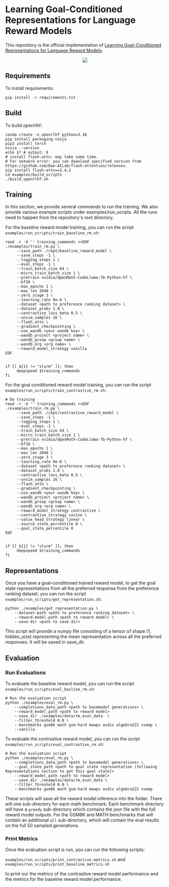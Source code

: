 # Learning Goal-Conditioned Representations for Language Reward Models

This repository is the official implementation of [Learning Goal-Conditioned Representations for Language Reward Models](https://arxiv.org/abs/2030.12345). 

<div align="center">
	<img src="https://github.com/vaskarnathscale/goal-conditioned-rm/assets/97542499/ee4046ce-ecb2-4265-8fcf-b55dda89df46">
</div>


## Requirements

To install requirements:

```setup
pip install -r requirements.txt
```

## Build

To build openrlhf:

```build
conda create -n openrlhf python=3.10
pip install packaging ninja
pip3 install torch
ninja --version
echo $? # output: 0
# install flash-attn: may take some time.
# For network error: you can download specified version from https://github.com/Dao-AILab/flash-attention/releases.
pip install flash-attn==2.4.2
cd examples/build_scripts
./build_openrlhf.sh
```

## Training

In this section, we provide several commands to run the training. We also provide various example scripts under examples/run_scripts. All the runs need to happen from the repository's root directory.

For the baseline reward model training, you can run the script `examples/run_scripts/train_baseline_rm.sh`:

```
read -r -d '' training_commands <<EOF
./examples/train_rm.py \
     --save_path ./ckpt/baseline_reward_model \
     --save_steps -1 \
     --logging_steps 1 \
     --eval_steps -1 \
     --train_batch_size 64 \
     --micro_train_batch_size 1 \
     --pretrain nvidia/OpenMath-CodeLlama-7b-Python-hf \
     --bf16 \
     --max_epochs 1 \
     --max_len 2048 \
     --zero_stage 3 \
     --learning_rate 9e-6 \
     --dataset <path to preference ranking dataset> \
     --dataset_probs 1.0 \
     --contrastive_loss_beta 0.5 \
     --unsim_samples 16 \
     --flash_attn \
     --gradient_checkpointing \
     --use_wandb <your wandb key> \
     --wandb_project <project name> \
     --wandb_group <group name> \
     --wandb_org <org name> \
     --reward_model_strategy vanilla 
EOF


if [[ ${1} != "slurm" ]]; then
     deepspeed $training_commands
fi
```

For the goal conditioned reward model training, you can run the script `examples/run_scripts/train_contrastive_rm.sh`:

```
# Do training
read -r -d '' training_commands <<EOF
./examples/train_rm.py \
     --save_path ./ckpt/contrastive_reward_model \
     --save_steps -1 \
     --logging_steps 1 \
     --eval_steps -1 \
     --train_batch_size 64 \
     --micro_train_batch_size 1 \
     --pretrain nvidia/OpenMath-CodeLlama-7b-Python-hf \
     --bf16 \
     --max_epochs 1 \
     --max_len 2048 \
     --zero_stage 3 \
     --learning_rate 9e-6 \
     --dataset <path to preference ranking dataset> \
     --dataset_probs 1.0 \
     --contrastive_loss_beta 0.5 \
     --unsim_samples 16 \
     --flash_attn \
     --gradient_checkpointing \
     --use_wandb <your wandb key> \
     --wandb_project <project name> \
     --wandb_group <group name> \
     --wandb_org <org name> \
     --reward_model_strategy contrastive \
     --contrastive_strategy cosine \
     --value_head_strategy linear \
     --source_state_percentile 0 \
     --goal_state_percentile 0
EOF


if [[ ${1} != "slurm" ]]; then
     deepspeed $training_commands
fi
```

## Representations

Once you have a goal-conditioned trained reward model, to get the goal state representations from all the preferred response from the preference ranking dataset, you can run the script `examples/run_scripts/get_representation.sh`:

```
python ./examples/get_representation.py \
    --dataset-path <path to preference ranking dataset> \
    --reward-model-path <path to reward model> \
    --save-dir <path to save dir>
```

This script will provide a numpy file consisting of a tensor of shape (1, hidden_size) representing the mean representation across all the preferred responses. It will be saved in save_dir.

## Evaluation

### Run Evaluations

To evaluate the baseline reward model, you can run the script `examples/run_scripts/eval_basline_rm.sh`:

```
# Run the evaluation script
python ./examples/eval_rm.py \
    --completions_data_path <path to basemodel generations> \
    --reward_model_path <path to reward model>
    --save_dir ./examples/data/rm_eval_data  \
    --filter_threshold 0.0 \
    --benchmarks gsm8k math gsm-hard mawps asdiv algebra222 svamp \
    --vanilla 
```

To evaluate the contrastive reward model, you can run the script `examples/run_scripts/eval_contrastive_rm.sh`:

```
# Run the evaluation script
python ./examples/eval_rm.py \
    --completions_data_path <path to basemodel generations> \
    --goal_state_path <path to goal state representation (following Representations section to get this goal state)>
    --reward_model_path <path to reward model>
    --save_dir ./examples/data/rm_eval_data \
    --filter_threshold 0.0 \
    --benchmarks gsm8k math gsm-hard mawps asdiv algebra222 svamp 
```

These scripts will save all the reward model inference into the folder. There will one sub-directory for each math benchmark. Each benchmark directory will have a `greedy` sub-directory which contains the json file with the full reward model outputs. For the GSM8K and MATH benchmarks that will contain an additional `all` sub-directory, which will contain the eval results on the full 50 sampled generations. 

### Print Metrics

Once the evaluation script is run, you can run the following scripts:

`examples/run_scripts/print_contrastive_metrics.sh` and `examples/run_scripts/print_baseline_metrics.sh`

to print our the metrics of the contrastive reward model performance and the metrics for the baseline reward model performance.
